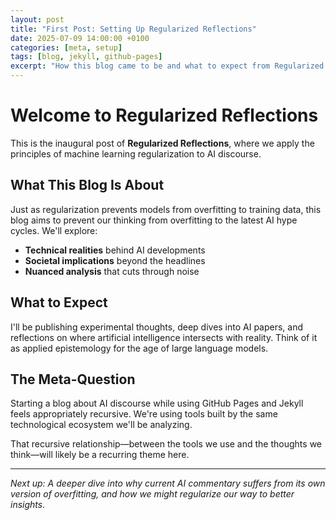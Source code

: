 ```yaml
---
layout: post
title: "First Post: Setting Up Regularized Reflections"
date: 2025-07-09 14:00:00 +0100
categories: [meta, setup]
tags: [blog, jekyll, github-pages]
excerpt: "How this blog came to be and what to expect from Regularized Reflections."
---
```


# Welcome to Regularized Reflections

This is the inaugural post of **Regularized Reflections**, where we apply the principles of machine learning regularization to AI discourse.

## What This Blog Is About

Just as regularization prevents models from overfitting to training data, this blog aims to prevent our thinking from overfitting to the latest AI hype cycles. We'll explore:

- **Technical realities** behind AI developments
- **Societal implications** beyond the headlines  
- **Nuanced analysis** that cuts through noise

## What to Expect

I'll be publishing experimental thoughts, deep dives into AI papers, and reflections on where artificial intelligence intersects with reality. Think of it as applied epistemology for the age of large language models.

## The Meta-Question

Starting a blog about AI discourse while using GitHub Pages and Jekyll feels appropriately recursive. We're using tools built by the same technological ecosystem we'll be analyzing.

That recursive relationship—between the tools we use and the thoughts we think—will likely be a recurring theme here.

---

*Next up: A deeper dive into why current AI commentary suffers from its own version of overfitting, and how we might regularize our way to better insights.*
